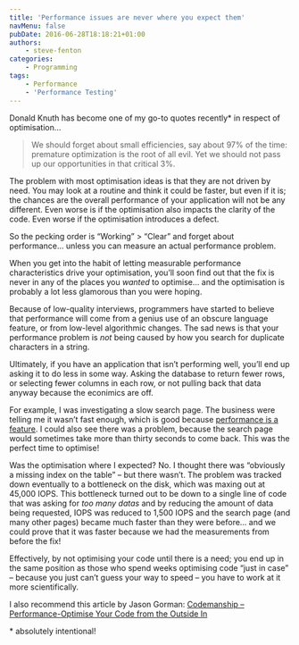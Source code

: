 ```yaml
---
title: 'Performance issues are never where you expect them'
navMenu: false
pubDate: 2016-06-28T18:18:21+01:00
authors:
    - steve-fenton
categories:
    - Programming
tags:
    - Performance
    - 'Performance Testing'
---
```


Donald Knuth has become one of my go-to quotes recently\* in respect of optimisation…

> We should forget about small efficiencies, say about 97% of the time: premature optimization is the root of all evil. Yet we should not pass up our opportunities in that critical 3%.

The problem with most optimisation ideas is that they are not driven by need. You may look at a routine and think it could be faster, but even if it is; the chances are the overall performance of your application will not be any different. Even worse is if the optimisation also impacts the clarity of the code. Even worse if the optimisation introduces a defect.

So the pecking order is “Working” > “Clear” and forget about performance… unless you can measure an actual performance problem.

When you get into the habit of letting measurable performance characteristics drive your optimisation, you’ll soon find out that the fix is never in any of the places you *wanted* to optimise… and the optimisation is probably a lot less glamorous than you were hoping.

Because of low-quality interviews, programmers have started to believe that performance will come from a genius use of an obscure language feature, or from low-level algorithmic changes. The sad news is that your performance problem is *not* being caused by how you search for duplicate characters in a string.

Ultimately, if you have an application that isn’t performing well, you’ll end up asking it to do less in some way. Asking the database to return fewer rows, or selecting fewer columns in each row, or not pulling back that data anyway because the econimics are off.

For example, I was investigating a slow search page. The business were telling me it wasn’t fast enough, which is good because [performance is a feature](/blog/2016/06/performance-is-a-feature/). I could also see there was a problem, because the search page would sometimes take more than thirty seconds to come back. This was the perfect time to optimise!

Was the optimisation where I expected? No. I thought there was “obviously a missing index on the table” – but there wasn’t. The problem was tracked down eventually to a bottleneck on the disk, which was maxing out at 45,000 IOPS. This bottleneck turned out to be down to a single line of code that was asking for *too many datas* and by reducing the amount of data being requested, IOPS was reduced to 1,500 IOPS and the search page (and many other pages) became much faster than they were before… and we could prove that it was faster because we had the measurements from before the fix!

Effectively, by not optimising your code until there is a need; you end up in the same position as those who spend weeks optimising code “just in case” – because you just can’t guess your way to speed – you have to work at it more scientifically.

I also recommend this article by Jason Gorman: [Codemanship – Performance-Optimise Your Code from the Outside In](http://codemanship.co.uk/parlezuml/blog/?postid=1342)

\* absolutely intentional!